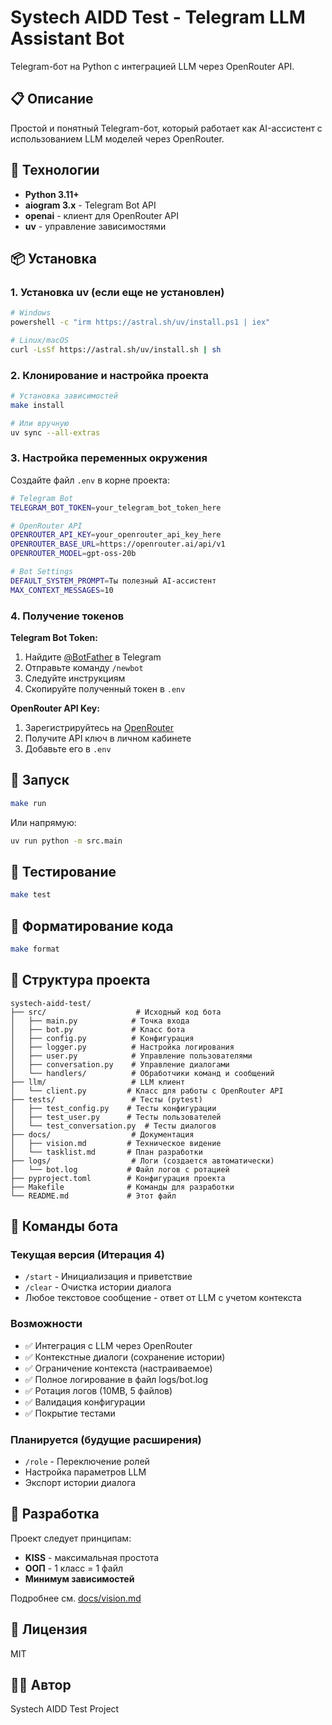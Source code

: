 # Systech AIDD Test - Telegram LLM Assistant Bot

Telegram-бот на Python с интеграцией LLM через OpenRouter API.

## 📋 Описание

Простой и понятный Telegram-бот, который работает как AI-ассистент с использованием LLM моделей через OpenRouter.

## 🚀 Технологии

- **Python 3.11+**
- **aiogram 3.x** - Telegram Bot API
- **openai** - клиент для OpenRouter API
- **uv** - управление зависимостями

## 📦 Установка

### 1. Установка uv (если еще не установлен)

```bash
# Windows
powershell -c "irm https://astral.sh/uv/install.ps1 | iex"

# Linux/macOS
curl -LsSf https://astral.sh/uv/install.sh | sh
```

### 2. Клонирование и настройка проекта

```bash
# Установка зависимостей
make install

# Или вручную
uv sync --all-extras
```

### 3. Настройка переменных окружения

Создайте файл `.env` в корне проекта:

```bash
# Telegram Bot
TELEGRAM_BOT_TOKEN=your_telegram_bot_token_here

# OpenRouter API
OPENROUTER_API_KEY=your_openrouter_api_key_here
OPENROUTER_BASE_URL=https://openrouter.ai/api/v1
OPENROUTER_MODEL=gpt-oss-20b

# Bot Settings
DEFAULT_SYSTEM_PROMPT=Ты полезный AI-ассистент
MAX_CONTEXT_MESSAGES=10
```

### 4. Получение токенов

**Telegram Bot Token:**
1. Найдите [@BotFather](https://t.me/botfather) в Telegram
2. Отправьте команду `/newbot`
3. Следуйте инструкциям
4. Скопируйте полученный токен в `.env`

**OpenRouter API Key:**
1. Зарегистрируйтесь на [OpenRouter](https://openrouter.ai/)
2. Получите API ключ в личном кабинете
3. Добавьте его в `.env`

## 🎯 Запуск

```bash
make run
```

Или напрямую:

```bash
uv run python -m src.main
```

## 🧪 Тестирование

```bash
make test
```

## 🎨 Форматирование кода

```bash
make format
```

## 📁 Структура проекта

```
systech-aidd-test/
├── src/                    # Исходный код бота
│   ├── main.py            # Точка входа
│   ├── bot.py             # Класс бота
│   ├── config.py          # Конфигурация
│   ├── logger.py          # Настройка логирования
│   ├── user.py            # Управление пользователями
│   ├── conversation.py    # Управление диалогами
│   └── handlers/          # Обработчики команд и сообщений
├── llm/                   # LLM клиент
│   └── client.py         # Класс для работы с OpenRouter API
├── tests/                 # Тесты (pytest)
│   ├── test_config.py    # Тесты конфигурации
│   ├── test_user.py      # Тесты пользователей
│   └── test_conversation.py  # Тесты диалогов
├── docs/                  # Документация
│   ├── vision.md         # Техническое видение
│   └── tasklist.md       # План разработки
├── logs/                  # Логи (создается автоматически)
│   └── bot.log           # Файл логов с ротацией
├── pyproject.toml        # Конфигурация проекта
├── Makefile              # Команды для разработки
└── README.md             # Этот файл
```

## 📖 Команды бота

### Текущая версия (Итерация 4)
- `/start` - Инициализация и приветствие
- `/clear` - Очистка истории диалога
- Любое текстовое сообщение - ответ от LLM с учетом контекста

### Возможности
- ✅ Интеграция с LLM через OpenRouter
- ✅ Контекстные диалоги (сохранение истории)
- ✅ Ограничение контекста (настраиваемое)
- ✅ Полное логирование в файл logs/bot.log
- ✅ Ротация логов (10MB, 5 файлов)
- ✅ Валидация конфигурации
- ✅ Покрытие тестами

### Планируется (будущие расширения)
- `/role` - Переключение ролей
- Настройка параметров LLM
- Экспорт истории диалога

## 🔧 Разработка

Проект следует принципам:
- **KISS** - максимальная простота
- **ООП** - 1 класс = 1 файл
- **Минимум зависимостей**

Подробнее см. [docs/vision.md](docs/vision.md)

## 📝 Лицензия

MIT

## 👨‍💻 Автор

Systech AIDD Test Project
